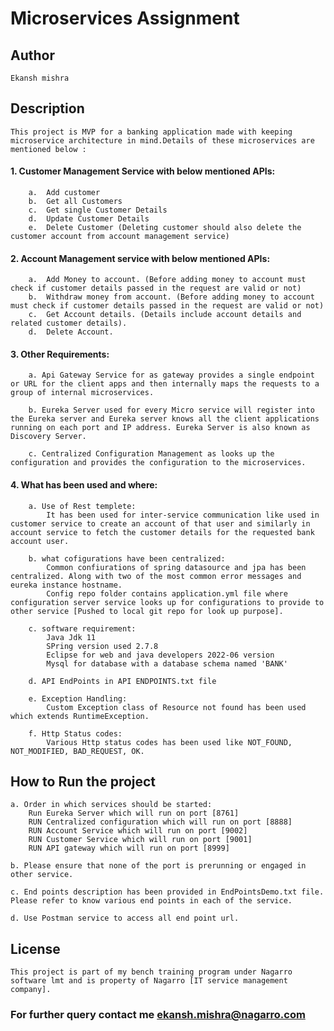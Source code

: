 # Microservices Assignment 
## Author 
    Ekansh mishra

## Description
    This project is MVP for a banking application made with keeping microservice architecture in mind.Details of these microservices are mentioned below :
    
#### 1.	Customer Management Service with below mentioned APIs:
        a.	Add customer
        b.	Get all Customers
        c.	Get single Customer Details
        d.	Update Customer Details
        e.	Delete Customer (Deleting customer should also delete the customer account from account management service)
#### 2.	Account Management service with below mentioned APIs:
        a.	Add Money to account. (Before adding money to account must check if customer details passed in the request are valid or not)
        b.	Withdraw money from account. (Before adding money to account must check if customer details passed in the request are valid or not)
        c.	Get Account details. (Details include account details and related customer details).
        d.	Delete Account.
#### 3. Other Requirements:
        a. Api Gateway Service for as gateway provides a single endpoint or URL for the client apps and then internally maps the requests to a group of internal microservices.

        b. Eureka Server used for every Micro service will register into the Eureka server and Eureka server knows all the client applications running on each port and IP address. Eureka Server is also known as Discovery Server.

        c. Centralized Configuration Management as looks up the configuration and provides the configuration to the microservices.
#### 4. What has been used and where:
        a. Use of Rest templete:
            It has been used for inter-service communication like used in customer service to create an account of that user and similarly in account service to fetch the customer details for the requested bank account user.

        b. what cofigurations have been centralized: 
            Common confiurations of spring datasource and jpa has been centralized. Along with two of the most common error messages and eureka instance hostname.
            Config repo folder contains application.yml file where configuration server service looks up for configurations to provide to other service [Pushed to local git repo for look up purpose].
        
        c. software requirement:
            Java Jdk 11
            SPring version used 2.7.8
            Eclipse for web and java developers 2022-06 version
            Mysql for database with a database schema named 'BANK'
        
        d. API EndPoints in API ENDPOINTS.txt file

        e. Exception Handling:
            Custom Exception class of Resource not found has been used which extends RuntimeException.

        f. Http Status codes:
            Various Http status codes has been used like NOT_FOUND, NOT_MODIFIED, BAD_REQUEST, OK.

## How to Run the project

    a. Order in which services should be started:
        Run Eureka Server which will run on port [8761]
        RUN Centralized configuration which will run on port [8888]
        RUN Account Service which will run on port [9002]
        RUN Customer Service which will run on port [9001]
        RUN API gateway which will run on port [8999]
    
    b. Please ensure that none of the port is prerunning or engaged in other service.

    c. End points description has been provided in EndPointsDemo.txt file. Please refer to know various end points in each of the service.

    d. Use Postman service to access all end point url.


## License
    This project is part of my bench training program under Nagarro software lmt and is property of Nagarro [IT service management company].

### For further query contact me ekansh.mishra@nagarro.com